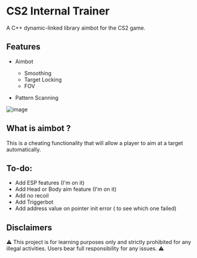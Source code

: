 # CS2 Internal Trainer
A C++ dynamic-linked library aimbot for the CS2 game.

## Features
- Aimbot 
	- Smoothing
	- Target Locking
	- FOV

- Pattern Scanning

![image](https://github.com/kalvin-eliazord/CS2_Internal_Trainer/assets/61147281/6911e01d-a715-49c6-8523-35b723e3efa1)

## What is aimbot ?
This is a cheating functionality that will allow a player to aim at a target automatically.

## To-do:
- Add ESP features (I'm on it)
- Add Head or Body aim feature (I'm on it)
- Add no recoil
- Add Triggerbot
- Add address value on pointer init error ( to see which one failed)

## Disclaimers
⚠️ This project is for learning purposes only and strictly prohibited for any illegal activities. Users bear full responsibility for any issues. ⚠️
